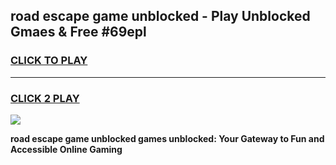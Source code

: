 
## road escape game unblocked - Play Unblocked Gmaes & Free #69epl
<h3>
<a href="https://premium.freeplayer.one?title=road_escape_game_unblocked&ref=03M">CLICK TO PLAY</a></h3>
<hr>

<h3>
<a href="https://premium.freeplayer.one?title=road_escape_game_unblocked&ref=03M">CLICK 2 PLAY</a>
  
</h3>

<a href="https://premium.freeplayer.one?title=road_escape_game_unblocked&ref=03M"><img src="https://clearcache.store/games.png"></a>


**road escape game unblocked games unblocked: Your Gateway to Fun and Accessible Online Gaming**
